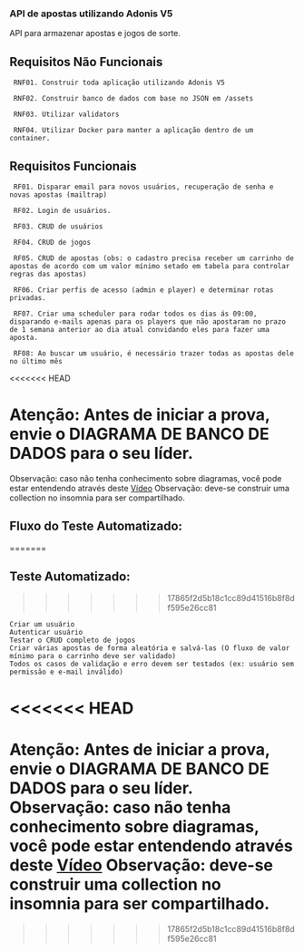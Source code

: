 ### API de apostas utilizando Adonis V5

API para armazenar apostas e jogos de sorte.

## Requisitos Não Funcionais

     RNF01. Construir toda aplicação utilizando Adonis V5

     RNF02. Construir banco de dados com base no JSON em /assets

     RNF03. Utilizar validators

     RNF04. Utilizar Docker para manter a aplicação dentro de um container.

## Requisitos Funcionais

     RF01. Disparar email para novos usuários, recuperação de senha e novas apostas (mailtrap)

     RF02. Login de usuários.

     RF03. CRUD de usuários

     RF04. CRUD de jogos

     RF05. CRUD de apostas (obs: o cadastro precisa receber um carrinho de apostas de acordo com um valor mínimo setado em tabela para controlar regras das apostas)

     RF06. Criar perfis de acesso (admin e player) e determinar rotas privadas.

     RF07. Criar uma scheduler para rodar todos os dias ás 09:00, disparando e-mails apenas para os players que não apostaram no prazo de 1 semana anterior ao dia atual convidando eles para fazer uma aposta.

     RF08: Ao buscar um usuário, é necessário trazer todas as apostas dele no último mês

<<<<<<< HEAD
# Atenção: Antes de iniciar a prova, envie o DIAGRAMA DE BANCO DE DADOS para o seu líder.

Observação: caso não tenha conhecimento sobre diagramas, você pode estar entendendo através deste [Vídeo](https://www.youtube.com/watch?v=XCkd27GtZoM)
Observação: deve-se construir uma collection no insomnia para ser compartilhado.

## Fluxo do Teste Automatizado:
=======

## Teste Automatizado:
>>>>>>> 17865f2d5b18c1cc89d41516b8f8df595e26cc81

    Criar um usuário
    Autenticar usuário
    Testar o CRUD completo de jogos
    Criar várias apostas de forma aleatória e salvá-las (O fluxo de valor mínimo para o carrinho deve ser validado)
    Todos os casos de validação e erro devem ser testados (ex: usuário sem permissão e e-mail inválido)

<<<<<<< HEAD
=======
Atenção: Antes de iniciar a prova, envie o DIAGRAMA DE BANCO DE DADOS para o seu líder.
Observação: caso não tenha conhecimento sobre diagramas, você pode estar entendendo através deste [Vídeo](https://www.youtube.com/watch?v=XCkd27GtZoM)
Observação: deve-se construir uma collection no insomnia para ser compartilhado.
=======



>>>>>>> 17865f2d5b18c1cc89d41516b8f8df595e26cc81
